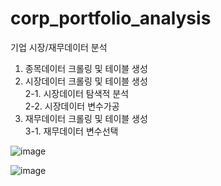 # corp_portfolio_analysis
기업 시장/재무데이터 분석 

1. 종목데이터 크롤링 및 테이블 생성  
2. 시장데이터 크롤링 및 테이블 생성  
2-1. 시장데이터 탐색적 분석  
2-2. 시장데이터 변수가공  
3. 재무데이터 크롤링 및 테이블 생성  
3-1. 재무데이터 변수선택   

![image](https://user-images.githubusercontent.com/28600272/42724946-b2a0abb0-87b6-11e8-8fd8-54c1246b2757.png)

![image](https://user-images.githubusercontent.com/28600272/43033950-4221ba8e-8d0e-11e8-9dc3-3a57d177e8b4.png)
